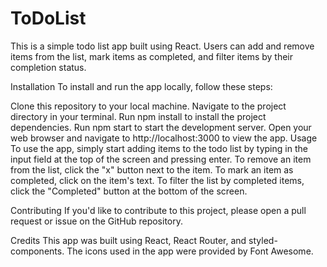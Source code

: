 # ToDoList

This is a simple todo list app built using React. Users can add and remove items from the list, mark items as completed, and filter items by their completion status.

Installation
To install and run the app locally, follow these steps:

Clone this repository to your local machine.
Navigate to the project directory in your terminal.
Run npm install to install the project dependencies.
Run npm start to start the development server.
Open your web browser and navigate to http://localhost:3000 to view the app.
Usage
To use the app, simply start adding items to the todo list by typing in the input field at the top of the screen and pressing enter. To remove an item from the list, click the "x" button next to the item. To mark an item as completed, click on the item's text. To filter the list by completed items, click the "Completed" button at the bottom of the screen.

Contributing
If you'd like to contribute to this project, please open a pull request or issue on the GitHub repository.

Credits
This app was built using React, React Router, and styled-components. The icons used in the app were provided by Font Awesome.
